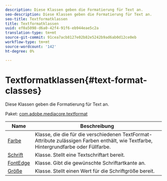```yaml
---
description: Diese Klassen geben die Formatierung für Text an.
seo-description: Diese Klassen geben die Formatierung für Text an.
seo-title: Textformatklassen
title: Textformatklassen
uuid: ef0a5098-d6a0-42f4-91f6-eb944eae5c2a
translation-type: tm+mt
source-git-commit: 91cea7acb8127e02b82e5242b9ad6ab0d12ce0eb
workflow-type: tm+mt
source-wordcount: '142'
ht-degree: 0%

---
```



# Textformatklassen{#text-format-classes}

Diese Klassen geben die Formatierung für Text an.

Paket: [com.adobe.mediacore.textformat](https://help.adobe.com/en_US/primetime/api/psdk/asdoc-dhls_1.4/com/adobe/mediacore/textformat/package-detail.html)

| Name | Beschreibung |
|---|---|
| [Farbe](https://help.adobe.com/en_US/primetime/api/psdk/asdoc-dhls_1.4/com/adobe/mediacore/textformat/Color.html) | Klasse, die die für die verschiedenen TextFormat-Attribute zulässigen Farben enthält, wie Textfarbe, Hintergrundfarbe oder Füllfarbe. |
| [Schrift](https://help.adobe.com/en_US/primetime/api/psdk/asdoc-dhls_1.4/com/adobe/mediacore/textformat/Font.html) | Klasse. Stellt eine Textschriftart bereit. |
| [FontEdge](https://help.adobe.com/en_US/primetime/api/psdk/asdoc-dhls_1.4/com/adobe/mediacore/textformat/FontEdge.html) | Klasse. Gibt die gewünschte Schriftartkante an. |
| [Größe](https://help.adobe.com/en_US/primetime/api/psdk/asdoc-dhls_1.4/com/adobe/mediacore/textformat/Size.html) | Klasse. Stellt einen Wert für die Schriftgröße bereit. |

